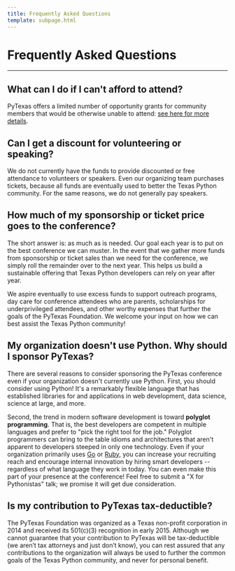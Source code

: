 ```yaml
---
title: Frequently Asked Questions
template: subpage.html
---
```


# Frequently Asked Questions
---

## What can I do if I can't afford to attend?

PyTexas offers a limited number of opportunity grants for community members that
would be otherwise unable to attend: [see here for more details](/about/grants).

## Can I get a discount for volunteering or speaking?
We do not currently have the funds to provide discounted or free attendance to volunteers or
speakers. Even our organizing team purchases tickets, because all funds are eventually used to
better the Texas Python community. For the same reasons, we do not generally pay speakers.

## How much of my sponsorship or ticket price goes to the conference?

The short answer is: as much as is needed. Our goal each year is to put on the best
conference we can muster. In the event that we gather more funds from sponsorship or ticket
sales than we need for the conference, we simply roll the remainder over to the next year.
This helps us build a sustainable offering that Texas Python developers can rely on year
after year.

We aspire eventually to use excess funds to support outreach programs, day care for conference
attendees who are parents, scholarships for underprivileged attendees, and other worthy expenses
that further the goals of the PyTexas Foundation. We welcome your input on how we can best
assist the Texas Python community!

## My organization doesn't use Python. Why should I sponsor PyTexas?

There are several reasons to consider sponsoring the PyTexas conference even if your
organization doesn't currently use Python. First, you should consider using Python!
It's a remarkably flexible language that has established libraries for and applications
in web development, data science, science at large, and more.

Second, the trend in modern software development is toward **polyglot programming**. That is,
the best developers are competent in multiple languages and prefer to "pick the right tool for
the job." Polyglot programmers can bring to the table idioms and architectures that aren't
apparent to developers steeped in only one technology. Even if your organization primarily uses
[Go](http://golang.org/) or [Ruby](https://www.ruby-lang.org/en/), you can increase your
recruiting reach and encourage internal innovation by hiring smart developers -- regardless
of what language they work in today. You can even make this part of your presence at the conference!
Feel free to submit a "X for Pythonistas" talk; we promise it will get due consideration.

## Is my contribution to PyTexas tax-deductible?

The PyTexas Foundation was organized as a Texas non-profit corporation in 2014 and received its
501(c)(3) recognition in early 2015. Although we cannot guarantee that your contribution to
PyTexas will be tax-deductible (we aren’t tax attorneys and just don’t know), you can rest
assured that any contributions to the organization will always be used to further the common
goals of the Texas Python community, and never for personal benefit.
